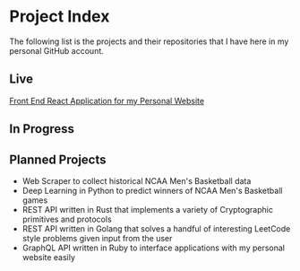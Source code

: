 # Project Index
The following list is the projects and their repositories that I have here in my personal GitHub account.

## Live
[Front End React Application for my Personal Website](https://github.com/andrew-ellis-engineering/front-end)

## In Progress

## Planned Projects
* Web Scraper to collect historical NCAA Men's Basketball data
* Deep Learning in Python to predict winners of NCAA Men's Basketball games
* REST API written in Rust that implements a variety of Cryptographic primitives and protocols
* REST API written in Golang that solves a handful of interesting LeetCode style problems given input from the user
* GraphQL API written in Ruby to interface applications with my personal website easily
